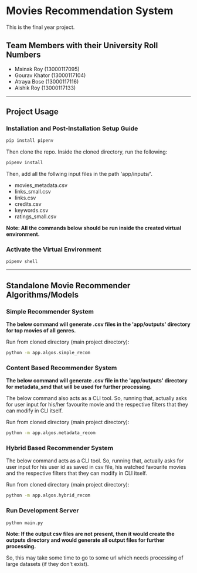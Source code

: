 # Movies Recommendation System

This is the final year project.

## Team Members with their University Roll Numbers

- Mainak Roy (13000117095)
- Gourav Khator (13000117104)
- Atraya Bose (13000117116)
- Aishik Roy (13000117133)

---

## Project Usage

### Installation and Post-Installation Setup Guide

```bash
pip install pipenv
```

Then clone the repo. Inside the cloned directory, run the following:

```bash
pipenv install
```

Then, add all the follwing input files in the path 'app/inputs/'.

- movies_metadata.csv
- links_small.csv
- links.csv
- credits.csv
- keywords.csv
- ratings_small.csv

**Note: All the commands below should be run inside the created virtual environment.**

### Activate the Virtual Environment

```bash
pipenv shell
```

---

## Standalone Movie Recommender Algorithms/Models

### Simple Recommender System

**The below command will generate .csv files in the 'app/outputs' directory for top movies of all genres.**

Run from cloned directory (main project directory):

```bash
python -m app.algos.simple_recom
```

### Content Based Recommender System

**The below command will generate .csv file in the 'app/outputs' directory for metadata_smd that will be used for further processing.**

The below command also acts as a CLI tool. So, running that, actually asks for user input for his/her favourite movie and the respective filters that they can modify in CLI itself.

Run from cloned directory (main project directory):

```bash
python -m app.algos.metadata_recom
```

### Hybrid Based Recommender System

The below command acts as a CLI tool. So, running that, actually asks for user input for his user id as saved in csv file, his watched favourite movies and the respective filters that they can modify in CLI itself.

Run from cloned directory (main project directory):

```bash
python -m app.algos.hybrid_recom
```

### Run Development Server

```bash
python main.py
```

**Note: If the output csv files are not present, then it would create the outputs directory and would generate all output files for further processing.**

So, this may take some time to go to some url which needs processing of large datasets (if they don't exist).
